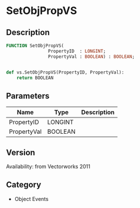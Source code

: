 # SetObjPropVS

## Description
```pascal
FUNCTION SetObjPropVS(
				PropertyID  : LONGINT;
				PropertyVal : BOOLEAN) : BOOLEAN;
```

```python

def vs.SetObjPropVS(PropertyID, PropertyVal):
    return BOOLEAN
```

## Parameters
|Name|Type|Description|
|---|---|---|
|PropertyID|LONGINT||
|PropertyVal|BOOLEAN||

## Version
Availability: from Vectorworks 2011
## Category
* Object Events


